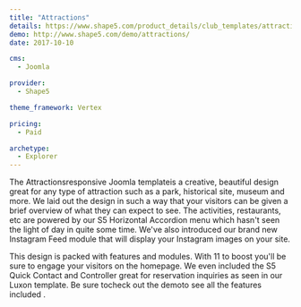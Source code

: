 ```yaml
---
title: "Attractions"
details: https://www.shape5.com/product_details/club_templates/attractions_-_club_template.html
demo: http://www.shape5.com/demo/attractions/
date: 2017-10-10

cms: 
  - Joomla

provider:
  - Shape5

theme_framework: Vertex

pricing:
  - Paid

archetype:
  - Explorer
---
```


The Attractionsresponsive Joomla templateis a creative, beautiful design great for any type of attraction such as a park, historical site, museum and more. We laid out the design in such a way that your visitors can be given a brief overview of what they can expect to see. The activities, restaurants, etc are powered by our S5 Horizontal Accordion menu which hasn't seen the light of day in quite some time. We've also introduced our brand new Instagram Feed module that will display your Instagram images on your site.

This design is packed with features and modules. With 11 to boost you'll be sure to engage your visitors on the homepage. We even included the S5 Quick Contact and Controller great for reservation inquiries as seen in our Luxon template. Be sure tocheck out the demoto see all the features included .
